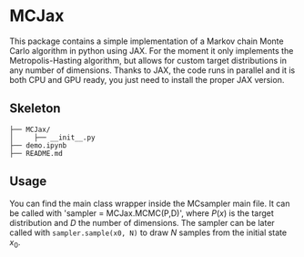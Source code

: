 # MCJax

This package contains a simple implementation of a Markov chain Monte Carlo algorithm in python using JAX. For the moment it only implements the Metropolis-Hasting algorithm, but allows for custom target distributions in any number of dimensions. Thanks to JAX, the code runs in parallel and it is both CPU and GPU ready, you just need to install the proper JAX version.


## Skeleton
```
├── MCJax/
│     ├── __init__.py
├── demo.ipynb
├── README.md
```

## Usage

You can find the main class wrapper inside the MCsampler main file. It can be called with 'sampler = MCJax.MCMC(P,D)', where $P(x)$ is the target distribution and $D$ the number of dimensions. The sampler can be later called with `sampler.sample(x0, N)` to draw $N$ samples from the initial state $x_0$.
